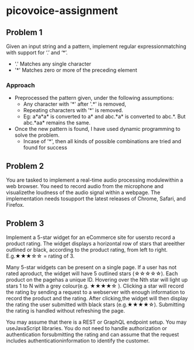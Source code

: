 # picovoice-assignment

## Problem 1

Given an input string and a pattern, implement regular expressionmatching with support for ‘.’ and ‘\*’.
- '.' Matches any single character
- '\*' Matches zero or more of the preceding element

### Approach

* Preprocessed the pattern given, under the following assumptions:
  * Any character with '\*' after '.\*' is removed,
  * Repeating characters with '\*' is removed.
  * Eg: a\*a\*a\* is converted to a* and abc.\*a* is converted to abc.\*. But abc.\*aa\* remains the same.
* Once the new pattern is found, I have used dynamic programming to solve the problem.
  * Incase of '\*', then all kinds of possible combinations are tried and found for success

## Problem 2

You are tasked to implement a real-time audio processing modulewithin a web browser. You need to record audio from the microphone and visualizethe loudness of the audio signal within a webpage. The implementation needs tosupport the latest releases of Chrome, Safari, and Firefox.

## Problem 3

Implement a 5-star widget for an eCommerce site for usersto record a product rating. The widget displays a horizontal row of stars that areeither outlined or black, according to the product rating, from left to right. E.g.★★★☆☆ = rating of 3.

Many 5-star widgets can be present on a single page. If a user has not rated aproduct, the widget will have 5 outlined stars (☆☆☆☆☆). Each product on the pagehas a unique ID. Hovering over the Nth star will light up stars 1 to N with a grey colour(e.g. ★★★★☆ ). Clicking a star will record the rating by sending a request to a webserver with enough information to record the product and the rating. After clicking,the widget will then display the rating the user submitted with black stars (e.g.★★★★☆). Submitting the rating is handled without refreshing the page.

You may assume that there is a REST or GraphQL endpoint setup. You may useJavaScript libraries. You do not need to handle authorization or authentication forsubmitting the rating and can assume that the request includes authenticationinformation to identify the customer.
